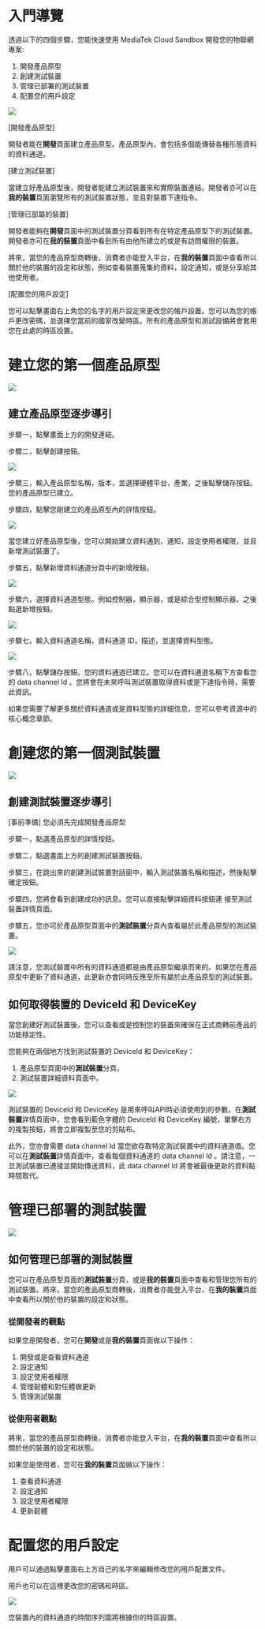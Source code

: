 # 入門導覽

透過以下的四個步驟，您能快速使用 MediaTek Cloud Sandbox 開發您的物聯網專案:


1. 開發產品原型
2. 創建測試裝置
3. 管理已部署的測試裝置
4. 配置您的用戶設定



![](../images/getting_started/img_getting_started_01.png)

[開發產品原型]

開發者能在**開發**頁面建立產品原型。產品原型內，會包括多個能傳替各種形態資料的資料通道。

[建立測試裝置]

當建立好產品原型後，開發者能建立測試裝置來和實際裝置連結。開發者亦可以在**我的裝置**頁面瀏覽所有的測試裝置狀態，並且對裝置下達指令。

[管理已部屬的裝置]

開發者能夠在**開發**頁面中的測試裝置分頁看到所有在特定產品原型下的測試裝置。開發者亦可在**我的裝置**頁面中看到所有由他所建立的或是有訪問權限的裝置。

將來，當您的產品原型商轉後，消費者亦能登入平台，在**我的裝置**頁面中查看所以關於他的裝置的設定和狀態，例如查看裝置蒐集的資料，設定通知，或是分享給其他使用者。


[配置您的用戶設定]

您可以點擊畫面右上角您的名字的用戶設定來更改您的帳戶設置。您可以為您的帳戶更改密碼，並選擇您當前的國家改變時區。所有的產品原型和測試設備將會套用您在此處的時區設置。




# 建立您的第一個產品原型

![](../images/getting_started/img_getting_started_02.png)

## 建立產品原型逐步導引


步驟一，點擊畫面上方的開發連結。

步驟二，點擊創建按鈕。


![](../images/screenshot/screen_shot-01.jpg)



步驟三，輸入產品原型名稱，版本，並選擇硬體平台，產業，之後點擊儲存按鈕。
您的產品原型已建立。

步驟四，點擊您剛建立的產品原型內的詳情按鈕。

![](../images/screenshot/screen_shot-02.jpg)

當您建立好產品原型後，您可以開始建立資料通到，通知，設定使用者權限，並且新增測試裝置了。


步驟五，點擊新增資料通道分頁中的新增按鈕。

![](../images/screenshot/screen_shot-03.jpg)

步驟六，選擇資料通道型態。例如控制器，顯示器，或是綜合型控制顯示器。之後點選新增按鈕。

![](../images/screenshot/screen_shot-04.jpg)

步驟七，輸入資料通道名稱，資料通道 ID，描述，並選擇資料型態。




![](../images/screenshot/screen_shot-05.jpg)


步驟八，點擊儲存按鈕。您的資料通道已建立。您可以在資料通道名稱下方查看您的 data channel Id 。您將會在未來呼叫測試裝置取得資料或是下達指令時，需要此資訊。

如果您需要了解更多關於資料通道或是資料型態的詳細信息，您可以參考資源中的核心概念章節。






# 創建您的第一個測試裝置

![](../images/getting_started/img_getting_started_03.png)

## 創建測試裝置逐步導引

[事前準備] 您必須先完成開發產品原型

步驟一，點選產品原型的詳情按鈕。

步驟二，點選畫面上方的創建測試裝置按鈕。

步驟三，在跳出來的創建測試裝置對話窗中，輸入測試裝置名稱和描述，然後點擊確定按鈕。

步驟四，您將會看到創建成功的訊息。您可以直接點擊詳細資料按鈕連
接至測試裝置詳情頁面。

步驟五，您亦可於產品原型頁面中的**測試裝置**分頁內查看屬於此產品原型的測試裝置。

![](../images/screenshot/screen_shot-06.jpg)

請注意，您測試裝置中所有的資料通道都是由產品原型繼承而來的。如果您在產品原型中更新了資料通道，此更新亦會同時反應至所有屬於此產品原型的測試裝置。


## 如何取得裝置的 DeviceId 和 DeviceKey

當您創建好測試裝置後，您可以查看或是控制您的裝置來確保在正式商轉前產品的功能穩定性。

您能夠在兩個地方找到測試裝置的 DeviceId 和 DeviceKey：

1. 產品原型頁面中的**測試裝置**分頁。
2. 測試裝置詳細資料頁面中。

![](../images/screenshot/screen_shot-07.jpg)

測試裝置的 DeviceId 和 DeviceKey 是用來呼叫API時必須使用到的參數。在**測試裝置**詳情頁面中，您會看到藍色字體的 DeviceId 和 DeviceKey 編號，單擊右方的複製按鈕，將會立即複製至您的剪貼布。

此外，您亦會需要 data channel Id 當您欲存取特定測試裝置中的資料通道值。您可以在**測試裝置**詳情頁面中，查看每個資料通道的 data channel Id 。請注意，一旦測試裝置已連接並開始傳送資料，此 data channel Id 將會被最後更新的資料點時間取代。


# 管理已部署的測試裝置

![](../images/getting_started/img_getting_started_04.png)

## 如何管理已部署的測試裝置

您可以在產品原型頁面的**測試裝置**分頁，或是**我的裝置**頁面中查看和管理您所有的測試裝置。將來，當您的產品原型商轉後，消費者亦能登入平台，在**我的裝置**頁面中查看所以關於他的裝置的設定和狀態。

### 從開發者的觀點

如果您是開發者，您可在**開發**或是**我的裝置**頁面做以下操作：

1.  開發或是查看資料通道
2.  設定通知
3.  設定使用者權限
4.  管理韌體和對任體做更新
5.  管理測試裝置


### 從使用者觀點

將來，當您的產品原型商轉後，消費者亦能登入平台，在**我的裝置**頁面中查看所以關於他的裝置的設定和狀態。

如果您是使用者，您可在**我的裝置**頁面做以下操作：

1.  查看資料通道
2.  設定通知
3.  設定使用者權限
4.  更新韌體



# 配置您的用戶設定

用戶可以通過點擊畫面右上方自己的名字來編輯修改您的用戶配置文件。

用戶也可以在這裡更改您的密碼和時區。


![](../images/Profile.JPG)

您裝置內的資料通道的時間序列圖將根據你的時區設置。




